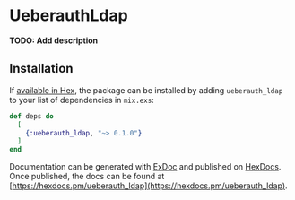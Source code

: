 # UeberauthLdap

**TODO: Add description**

## Installation

If [available in Hex](https://hex.pm/docs/publish), the package can be installed
by adding `ueberauth_ldap` to your list of dependencies in `mix.exs`:

```elixir
def deps do
  [
    {:ueberauth_ldap, "~> 0.1.0"}
  ]
end
```

Documentation can be generated with [ExDoc](https://github.com/elixir-lang/ex_doc)
and published on [HexDocs](https://hexdocs.pm). Once published, the docs can
be found at [https://hexdocs.pm/ueberauth_ldap](https://hexdocs.pm/ueberauth_ldap).

